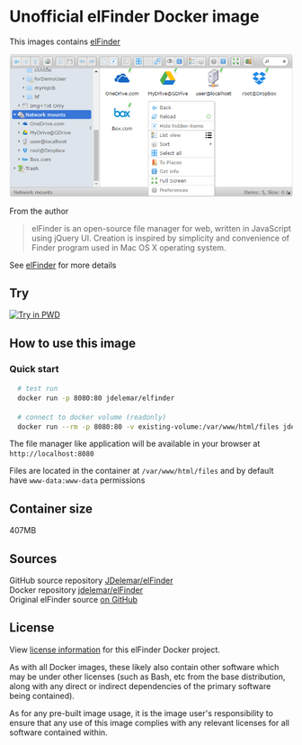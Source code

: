 # Unofficial elFinder Docker image

This images contains [elFinder](https://github.com/Studio-42/elFinder)

![elFinder image](image/elFinderScr.png)

From the author
> elFinder is an open-source file manager for web, written in JavaScript using jQuery UI. Creation is inspired by simplicity and convenience of Finder program used in Mac OS X operating system.

See [elFinder](https://github.com/Studio-42/elFinder) for more details

## Try

[![Try in PWD](https://github.com/play-with-docker/stacks/raw/cff22438cb4195ace27f9b15784bbb497047afa7/assets/images/button.png)](http://play-with-docker.com/?stack=https://gist.githubusercontent.com/JDelemar/adf2a754765eda936a1749cbcad36057/raw/ded811b4d3d8d80447633ca51811c181b4d17cbd/elfinder.yml)

## How to use this image

### Quick start

```bash
  # test run
  docker run -p 8080:80 jdelemar/elfinder

  # connect to docker volume (readonly)
  docker run --rm -p 8080:80 -v existing-volume:/var/www/html/files jdelemar/elfinder
```

The file manager like application will be available in your browser at `http://localhost:8080`  

Files are located in the container at `/var/www/html/files` and by default have `www-data:www-data` permissions  

## Container size

407MB  

## Sources

GitHub source repository [JDelemar/elFinder](https://github.com/JDelemar/dockerfiles/tree/master/elFinder)  
Docker repository [jdelemar/elFinder](https://hub.docker.com/r/jdelemar/elFinder/)  
Original elFinder source [on GitHub](https://github.com/Studio-42/elFinder)  

## License

View [license information](https://github.com/JDelemar/dockerfiles/blob/master/elFinder/LISCENSE.md) for this elFinder Docker project.

As with all Docker images, these likely also contain other software which may be under other licenses (such as Bash, etc from the base distribution, along with any direct or indirect dependencies of the primary software being contained).

As for any pre-built image usage, it is the image user's responsibility to ensure that any use of this image complies with any relevant licenses for all software contained within.
